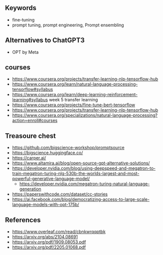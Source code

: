 ## Keywords
- fine-tuning
- prompt tuning, prompt engineering, Prompt ensembling


## Alternatives to ChatGPT3
- OPT by Meta
## courses
- https://www.coursera.org/projects/transfer-learning-nlp-tensorflow-hub
- https://www.coursera.org/learn/natural-language-processing-tensorflow#syllabus
- https://www.coursera.org/learn/deep-learning-reinforcement-learning#syllabus week 5 transfer learning
- https://www.coursera.org/projects/fine-tune-bert-tensorflow
- https://www.coursera.org/projects/transfer-learning-nlp-tensorflow-hub
- https://www.coursera.org/specializations/natural-language-processing?action=enroll#courses 

## Treasoure chest 
- https://github.com/bigscience-workshop/promptsource
- https://bigscience.huggingface.co/
- https://carper.ai/
- https://www.altamira.ai/blog/open-source-gpt-alternative-solutions/
- https://developer.nvidia.com/blog/using-deepspeed-and-megatron-to-train-megatron-turing-nlg-530b-the-worlds-largest-and-most-powerful-generative-language-model/
  - https://developer.nvidia.com/megatron-turing-natural-language-generation
- https://paperswithcode.com/dataset/cc-stories
- https://ai.facebook.com/blog/democratizing-access-to-large-scale-language-models-with-opt-175b/
## References
- https://www.overleaf.com/read/cbnkwrqqptbk
- https://arxiv.org/abs/2104.08691
- https://arxiv.org/pdf/1909.08053.pdf
- https://arxiv.org/pdf/2205.01068.pdf
